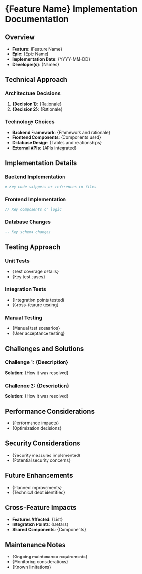 # {Feature Name} Implementation Documentation

## Overview
- **Feature**: {Feature Name}
- **Epic**: {Epic Name}
- **Implementation Date**: {YYYY-MM-DD}
- **Developer(s)**: {Names}

## Technical Approach

### Architecture Decisions
1. **{Decision 1}**: {Rationale}
2. **{Decision 2}**: {Rationale}

### Technology Choices
- **Backend Framework**: {Framework and rationale}
- **Frontend Components**: {Components used}
- **Database Design**: {Tables and relationships}
- **External APIs**: {APIs integrated}

## Implementation Details

### Backend Implementation
```python
# Key code snippets or references to files
```

### Frontend Implementation
```typescript
// Key components or logic
```

### Database Changes
```sql
-- Key schema changes
```

## Testing Approach

### Unit Tests
- {Test coverage details}
- {Key test cases}

### Integration Tests
- {Integration points tested}
- {Cross-feature testing}

### Manual Testing
- {Manual test scenarios}
- {User acceptance testing}

## Challenges and Solutions

### Challenge 1: {Description}
**Solution**: {How it was resolved}

### Challenge 2: {Description}
**Solution**: {How it was resolved}

## Performance Considerations
- {Performance impacts}
- {Optimization decisions}

## Security Considerations
- {Security measures implemented}
- {Potential security concerns}

## Future Enhancements
- {Planned improvements}
- {Technical debt identified}

## Cross-Feature Impacts
- **Features Affected**: {List}
- **Integration Points**: {Details}
- **Shared Components**: {Components}

## Maintenance Notes
- {Ongoing maintenance requirements}
- {Monitoring considerations}
- {Known limitations}
